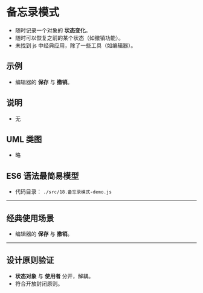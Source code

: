# 备忘录模式

- 随时记录一个对象的 **状态变化**。
- 随时可以恢复之前的某个状态（如撤销功能）。
- 未找到 js 中经典应用，除了一些工具（如编辑器）。

## 示例

- 编辑器的 **保存** 与 **撤销**。

## 说明

- 无

## UML 类图

- 略

## ES6 语法最简易模型

- 代码目录： `./src/18.备忘录模式-demo.js`

---

## 经典使用场景

- 编辑器的 **保存** 与 **撤销**。

---

## 设计原则验证

- **状态对象** 与 **使用者** 分开，解耦。
- 符合开放封闭原则。

